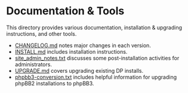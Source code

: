 # Documentation & Tools

This directory provides various documentation, installation & upgrading
instructions, and other tools.

* [CHANGELOG.md](CHANGELOG.md) notes major changes in each version.
* [INSTALL.md](INSTALL.md) includes installation instructions.
* [site_admin_notes.txt](site_admin_notes.txt) discusses some post-installation
  activities for administrators.
* [UPGRADE.md](UPGRADE.md) covers upgrading existing DP installs.
* [phpbb3-conversion.txt](phpbb3-conversion.txt) includes helpful information
  for upgrading phpBB2 installations to phpBB3.
